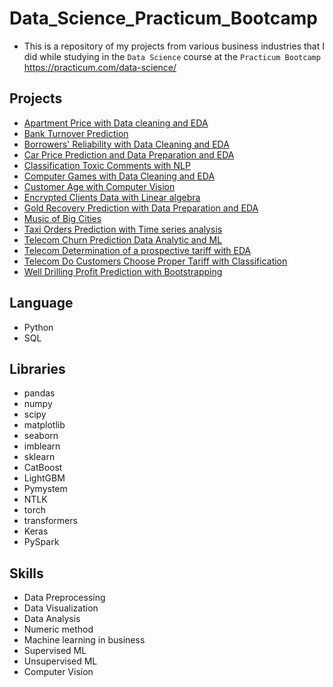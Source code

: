 # Data_Science_Practicum_Bootcamp

* This is a repository of my projects from various business industries that I did while studying in the `Data Science` course at the `Practicum Bootcamp` https://practicum.com/data-science/

## Projects
* [Apartment Price with Data cleaning and EDA](https://github.com/podturkinalex/Data_Science_Practicum_Bootcamp/tree/main/Data%20Analytic%20projects/Apartment%20Price%20with%20Data%20cleaning%20and%20EDA)
* [Bank Turnover Prediction](https://github.com/podturkinalex/Data_Science_Practicum_Bootcamp/tree/main/Machine%20Learning%20projects/Bank%20Turnover%20Prediction)
* [Borrowers' Reliability with Data Cleaning and EDA](https://github.com/podturkinalex/Data_Science_Practicum_Bootcamp/tree/main/Data%20Analytic%20projects/Borrowers'%20Reliability%20with%20Data%20Cleaning%20and%20EDA)
* [Car Price Prediction and Data Preparation and EDA](https://github.com/podturkinalex/Data_Science_Practicum_Bootcamp/tree/main/Machine%20Learning%20projects/Car%20Price%20Prediction%20and%20%20Data%20Preparation%20and%20EDA)
* [Classification Toxic Comments with NLP](https://github.com/podturkinalex/Data_Science_Practicum_Bootcamp/tree/main/Machine%20Learning%20projects/Classification%20Toxic%20Comments%20with%20NLP)
* [Computer Games with Data Cleaning and EDA](https://github.com/podturkinalex/Data_Science_Practicum_Bootcamp/tree/main/Data%20Analytic%20projects/Computer%20Games%20with%20Data%20Cleaning%20and%20EDA)
* [Customer Age with Computer Vision](https://github.com/podturkinalex/Data_Science_Practicum_Bootcamp/tree/main/Machine%20Learning%20projects/Customer%20Age%20with%20Computer%20Vision)
* [Encrypted Clients Data with Linear algebra](https://github.com/podturkinalex/Data_Science_Practicum_Bootcamp/tree/main/Machine%20Learning%20projects/Encrypted%20Clients%20Data%20with%20Linear%20algebra)
* [Gold Recovery Prediction with Data Preparation and EDA](https://github.com/podturkinalex/Data_Science_Practicum_Bootcamp/tree/main/Machine%20Learning%20projects/Gold%20Recovery%20Prediction%20with%20Data%20Preparation%20and%20EDA)
* [Music of Big Cities](https://github.com/podturkinalex/Data_Science_Practicum_Bootcamp/tree/main/Data%20Analytic%20projects/Music%20of%20Big%20Cities)
* [Taxi Orders Prediction with Time series analysis](https://github.com/podturkinalex/Data_Science_Practicum_Bootcamp/tree/main/Machine%20Learning%20projects/Taxi%20Orders%20Prediction%20with%20Time%20series%20analysis)
* [Telecom Churn Prediction Data Analytic and ML](https://github.com/podturkinalex/Data_Science_Practicum_Bootcamp/tree/main/Machine%20Learning%20projects/Telecom%20Churn%20Prediction%20with%20EDA)
* [Telecom Determination of a prospective tariff with EDA](https://github.com/podturkinalex/Data_Science_Practicum_Bootcamp/tree/main/Data%20Analytic%20projects/Telecom%20Determination%20of%20a%20prospective%20tariff%20with%20EDA)
* [Telecom Do Customers Choose Proper Tariff with Classification](https://github.com/podturkinalex/Data_Science_Practicum_Bootcamp/tree/main/Machine%20Learning%20projects/Telecom%20Do%20Customers%20Choose%20Proper%20Tariff%20with%20Classification)
* [Well Drilling Profit Prediction with Bootstrapping](https://github.com/podturkinalex/Data_Science_Practicum_Bootcamp/tree/main/Machine%20Learning%20projects/Well%20Drilling%20Profit%20Prediction%20with%20Bootstrapping)


## Language
* Python
* SQL

## Libraries
* pandas
* numpy
* scipy
* matplotlib
* seaborn
* imblearn
* sklearn
* CatBoost
* LightGBM
* Pymystem
* NTLK
* torch
* transformers
* Keras
* PySpark



## Skills
* Data Preprocessing
* Data Visualization
* Data Analysis
* Numeric method
* Machine learning in business
* Supervised ML
* Unsupervised ML
* Computer Vision



